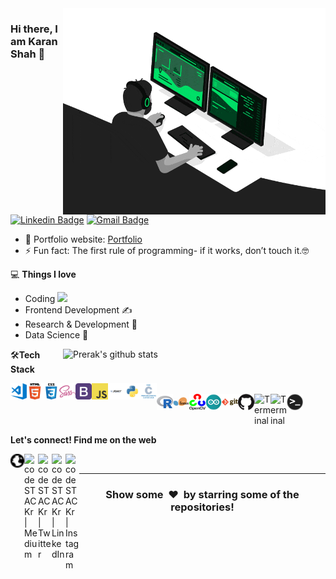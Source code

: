 <img align="right" src="https://github.com/karan19100/karan19100/blob/main/developer.gif" alt="Coder GIF" width="420" height="330">

### Hi there, I am Karan Shah 👋
[![Linkedin Badge](https://img.shields.io/badge/-Karan_Shah-blue?style=flat-square&logo=Linkedin&logoColor=white&link=https://www.linkedin.com/in/karan-shah-a8ab6016b/)](https://www.linkedin.com/in/karan-shah-a8ab6016b/)
[![Gmail Badge](https://img.shields.io/badge/-karanshah2019@gmail.com-c14438?style=flat-square&logo=Gmail&logoColor=white&link=mailto:karanshah2019@gmail.com)](mailto:karanshah2019@gmail.com) 

- 🎯 Portfolio website: [Portfolio](https://karanshah1910.me/)
- ⚡ Fun fact: The first rule of programming- if it works, don’t touch it.🤓

💻 **Things I love**
- Coding <img src="https://media.giphy.com/media/WUlplcMpOCEmTGBtBW/giphy.gif" width="30"> 
- Frontend Development ✍️
- Research & Development 🧐
- Data Science 😬

<a href="https://gitstats.me/karan19100">
    <img width="420" height="auto" align="right" alt="Prerak's github stats" 
    src="https://github-readme-stats.vercel.app/api?username=karan19100&show_icons=true&theme=dark&count_private=false&include_all_commits=true" />
</a>

🛠**Tech Stack**

<img align="left" alt="Visual Studio Code" width="26px" src="https://raw.githubusercontent.com/github/explore/80688e429a7d4ef2fca1e82350fe8e3517d3494d/topics/visual-studio-code/visual-studio-code.png" />
<img align="left" alt="HTML5" width="26px" src="https://raw.githubusercontent.com/github/explore/80688e429a7d4ef2fca1e82350fe8e3517d3494d/topics/html/html.png" />
<img align="left" alt="CSS3" width="26px" src="https://raw.githubusercontent.com/github/explore/80688e429a7d4ef2fca1e82350fe8e3517d3494d/topics/css/css.png" />
<img align="left" alt="Sass" width="26px" src="https://raw.githubusercontent.com/github/explore/80688e429a7d4ef2fca1e82350fe8e3517d3494d/topics/sass/sass.png" />
<img align="left" alt="Bootstrap" width="26px" src="https://raw.githubusercontent.com/github/explore/80688e429a7d4ef2fca1e82350fe8e3517d3494d/topics/bootstrap/bootstrap.png" />
<img align="left" alt="JavaScript"width="26px"src="https://raw.githubusercontent.com/github/explore/80688e429a7d4ef2fca1e82350fe8e3517d3494d/topics/javascript/javascript.png" />
<img align="left" alt="JQuery" width="26px" src="https://raw.githubusercontent.com/github/explore/e94815998e4e0713912fed477a1f346ec04c3da2/topics/jquery/jquery.png" />
<img align="left" alt="GraphQL" width="26px" src="https://raw.githubusercontent.com/github/explore/80688e429a7d4ef2fca1e82350fe8e3517d3494d/topics/python/python.png" />

<img align="left" alt="Node.js" width="26px" src="https://raw.githubusercontent.com/github/explore/80688e429a7d4ef2fca1e82350fe8e3517d3494d/topics/c/c.png" />
</br>
<img align="left" alt="Deno" width="26px" src="https://raw.githubusercontent.com/github/explore/361e2821e2dea67711cde99c9c40ed357061cf27/topics/r/r.png" />
<img align="left" alt="scikit-learn" width="26px" src="https://raw.githubusercontent.com/github/explore/80688e429a7d4ef2fca1e82350fe8e3517d3494d/topics/scikit-learn/scikit-learn.png" />
<img align="left" alt="GitHub" width="26px" src="https://raw.githubusercontent.com/github/explore/78df643247d429f6cc873026c0622819ad797942/topics/opencv/opencv.png" />
<img align="left" alt="Terminal" width="26px" src="https://raw.githubusercontent.com/github/explore/80688e429a7d4ef2fca1e82350fe8e3517d3494d/topics/arduino/arduino.png" />
<img align="left" alt="Git" width="26px" src="https://raw.githubusercontent.com/github/explore/80688e429a7d4ef2fca1e82350fe8e3517d3494d/topics/git/git.png" />
<img align="left" alt="GitHub" width="26px" src="https://raw.githubusercontent.com/github/explore/78df643247d429f6cc873026c0622819ad797942/topics/github/github.png" />
<img align="left" alt="Terminal" width="26px" src="https://github.com/ditikrushna/End-to-End-Diabetes-Prediction-Application-Using-Machine-Learning/blob/master/Resource/pandas.jpeg" />
<img align="left" alt="Terminal" width="26px" src="https://flask.palletsprojects.com/en/1.1.x/_images/flask-logo.png" />
<img align="left" alt="Terminal" width="26px" src="https://raw.githubusercontent.com/github/explore/80688e429a7d4ef2fca1e82350fe8e3517d3494d/topics/terminal/terminal.png" />

<br />
<br />
<br />

**Let's connect! Find me on the web**
<br /> 

<img align="left" alt="https://karanshah1910.me/" width="22px" src="https://raw.githubusercontent.com/iconic/open-iconic/master/svg/globe.svg" />
<img align="left" alt="codeSTACKr | Medium" width="22px" src="https://cdn.jsdelivr.net/npm/simple-icons@v3/icons/medium.svg" />
<img align="left" alt="codeSTACKr | Twitter" width="22px" src="https://cdn.jsdelivr.net/npm/simple-icons@v3/icons/twitter.svg" />
<img align="left" alt="codeSTACKr | LinkedIn" width="22px" src="https://cdn.jsdelivr.net/npm/simple-icons@v3/icons/linkedin.svg" />
<img align="left" alt="codeSTACKr | Instagram" width="22px" src="https://cdn.jsdelivr.net/npm/simple-icons@v3/icons/instagram.svg" />

<br />

---

<div align="center">
    <h3 align="center">Show some &nbsp;❤️&nbsp; by starring some of the repositories!</h3>
</div>


